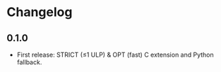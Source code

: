 # Changelog

## 0.1.0
- First release: STRICT (≤1 ULP) & OPT (fast) C extension and Python fallback.
